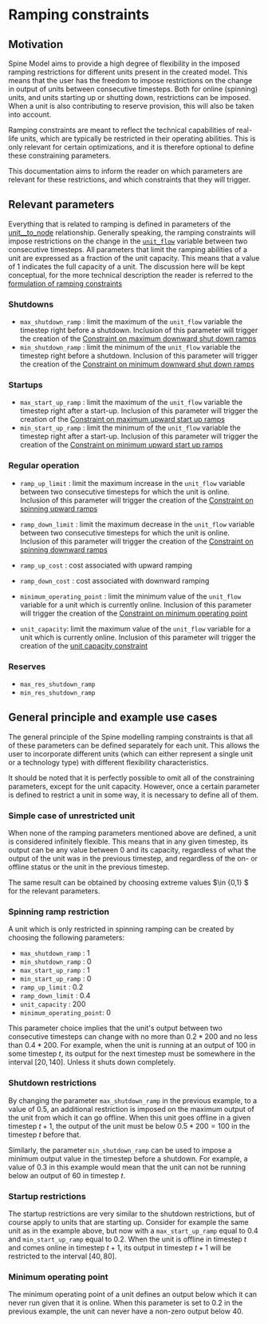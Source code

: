 # Ramping constraints

## Motivation
Spine Model aims to provide a high degree of flexibility in the imposed ramping restrictions for different units present in the created model. This means that the user has the freedom to impose restrictions on the change in output of units between consecutive timesteps. Both for online (spinning) units, and units starting up or shutting down, restrictions can be imposed. When a unit is also contributing to reserve provision, this will also be taken into account.

Ramping constraints are meant to reflect the technical capabilities of real-life units, which are typically be restricted in their operating abilities. This is only relevant for certain optimizations, and it is therefore optional to define these constraining parameters.

This documentation aims to inform the reader on which parameters are relevant for these restrictions, and which constraints that they will trigger.
## Relevant parameters
Everything that is related to ramping is defined in parameters of the [unit__to_node](../concept_reference/relationship_classes.md#unit__to_node) relationship. Generally speaking, the ramping constraints will impose restrictions on the change in the [`unit_flow`](../mathematical_formulation/variables.md#unit_flow) variable between two consecutive timesteps. All parameters that limit the ramping abilities of a unit are expressed as a fraction of the unit capacity. This means that a value of 1 indicates the full capacity of a unit. The discussion here will be kept conceptual, for the more technical description the reader is referred to the [formulation of ramping constraints](../mathematical_formulation/constraints.md#Ramping-and-reserve-constraints)
### Shutdowns
  * `max_shutdown_ramp` : limit the maximum of the `unit_flow` variable the timestep right before a shutdown. Inclusion of this parameter will trigger the creation of the [Constraint on maximum downward shut down ramps](../mathematical_formulation/constraints.md#Constraint-on-maximum-downward-shut-down-ramps)
  * `min_shutdown_ramp` : limit the minimum of the `unit_flow` variable the timestep right before a shutdown. Inclusion of this parameter will trigger the creation of the [Constraint on minimum downward shut down ramps](../mathematical_formulation/constraints.md#Constraint-on-minimum-downward-shut-down-ramps)

### Startups
  * `max_start_up_ramp` : limit the maximum of the `unit_flow` variable the timestep right after a start-up. Inclusion of this parameter will trigger the creation of the [Constraint on maximum upward start up ramps](../mathematical_formulation/constraints.md#Constraint-on-maximum-upward-start-up-ramps)
  * `min_start_up_ramp` : limit the minimum of the `unit_flow` variable the timestep right after a start-up. Inclusion of this parameter will trigger the creation of the [Constraint on minimum upward start up ramps](../mathematical_formulation/constraints.md#Constraint-on-minimum-upward-start-up-ramps)
### Regular operation
  * `ramp_up_limit` : limit the maximum increase in the `unit_flow` variable between two consecutive timesteps for which the unit is online. Inclusion of this parameter will trigger the creation of the [Constraint on spinning upward ramps](../mathematical_formulation/constraints.md#Constraint-on-spinning-upward-ramps)
  * `ramp_down_limit` : limit the maximum decrease in the `unit_flow` variable between two consecutive timesteps for which the unit is online. Inclusion of this parameter will trigger the creation of the [Constraint on spinning downward ramps](../mathematical_formulation/constraints.md#Constraint-on-spinning-downward-ramps)
  * `ramp_up_cost` : cost associated with upward ramping
  * `ramp_down_cost` : cost associated with downward ramping

  * `minimum_operating_point` : limit the minimum value of the `unit_flow` variable for a unit which is currently online. Inclusion of this parameter will trigger the creation of the [Constraint on minimum operating point](../mathematical_formulation/constraints.md#Constraint-on-minimum-operating-point)
  * `unit_capacity`: limit the maximum value of the `unit_flow` variable for a unit which is currently online. Inclusion of this parameter will trigger the creation of the [unit capacity constraint](../mathematical_formulation/constraints.md#Define-unit/technology-capacity)
### Reserves
  * `max_res_shutdown_ramp`
  * `min_res_shutdown_ramp`
## General principle and example use cases
The general principle of the Spine modelling ramping constraints is that all of these parameters can be defined separately for each unit. This allows the user to incorporate different units (which can either represent a single unit or a technology type) with different flexibility characteristics.

It should be noted that it is perfectly possible to omit all of the constraining parameters, except for the unit capacity. However, once a certain parameter is defined to restrict a unit in some way, it is necessary to define all of them.
### Simple case of unrestricted unit
When none of the ramping parameters mentioned above are defined, a unit is considered infinitely flexible. This means that in any given timestep, its output can be any value between 0 and its capacity, regardless of what the output of the unit was in the previous timestep, and regardless of the on- or offline status or the unit in the previous timestep.

The same result can be obtained by choosing extreme values $\in \{0,1\} $ for the relevant parameters.

### Spinning ramp restriction
A unit which is only restricted in spinning ramping can be created by choosing the following parameters:

 * `max_shutdown_ramp`  : 1
 * `min_shutdown_ramp`  : 0
 * `max_start_up_ramp`  : 1
 * `min_start_up_ramp`  : 0
 * `ramp_up_limit`      : 0.2
 * `ramp_down_limit`    : 0.4
 * `unit_capacity`      : 200
 * `minimum_operating_point`: 0

 This parameter choice implies that the unit's output between two consecutive timesteps can change with no more than $0.2  * 200$ and no less than $0.4 * 200$. For example, when the unit is running at an output of $100$ in some timestep $t$, its output for the next timestep must be somewhere in the interval $[20,140]$. Unless it shuts down completely.

### Shutdown restrictions

 By changing the parameter `max_shutdown_ramp` in the previous example, to a value of $0.5$, an additional restriction is imposed on the maximum output of the unit from which it can go offline. When this unit goes offline in a given timestep $t+1$, the output of the unit must be below $0.5*200 = 100$ in the timestep $t$ before that.

 Similarly, the parameter `min_shutdown_ramp` can be used to impose a minimum output value in the timestep  before a shutdown. For example, a value of $0.3$ in this example would mean that the unit can not be running below an output of $60$ in timestep $t$.

### Startup restrictions

 The startup restrictions are very similar to the shutdown restrictions, but of course apply to units that are starting up. Consider for example the same unit as in the example above, but now with a `max_start_up_ramp` equal to $0.4$ and `min_start_up_ramp` equal to $0.2$. When the unit is offline in timestep $t$ and comes online in timestep $t+1$, its output in timestep $t+1$ will be restricted to the interval $[40,80]$.

### Minimum operating point

The minimum operating point of a unit defines an output below which it can never run given that it is online. When this parameter is set to $0.2$ in the previous example, the unit can never have a non-zero output below $40$.
